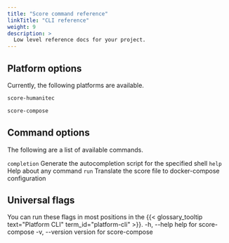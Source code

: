 ```yaml
---
title: "Score command reference"
linkTitle: "CLI reference"
weight: 9
description: >
  Low level reference docs for your project.
---
```


## Platform options

Currently, the following platforms are available.

```bash
score-humanitec
```

```bash
score-compose
```

## Command options

The following are a list of available commands.

`completion` Generate the autocompletion script for the specified shell
`help` Help about any command
`run` Translate the score file to docker-compose configuration

## Universal flags

You can run these flags in most positions in the {{< glossary_tooltip text="Platform CLI" term_id="platform-cli" >}}.
-h, --help help for score-compose
-v, --version version for score-compose
